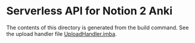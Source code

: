 # Serverless API for Notion 2 Anki

The contents of this directory is generated from the build command.
See the upload handler file [UploadHandler.imba](../src/handlers/UploadHandler.imba).
